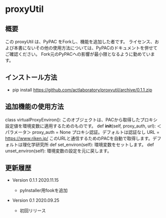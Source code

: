# proxyUtil


## 概要

この proxyUtil は、PyPAC をForkし、機能を追加した者です。
ライセンス、および本書にないその他の使用方法については、PyPACのドキュメントを併せてご確認ください。
Fork元のPyPACへの影響が最小限となるように勤めています。


## インストール方法
- pip install https://github.com/actlaboratory/proxyutil/archive/0.1.1.zip


## 追加機能の使用方法

class virtualProxyEnviron():
    このオブジェクトは、PACから取得したプロキシ設定値を環境変数に適用するためのものです。
    def __init__(self, proxy_auth, url):
        ＜パラメータ＞
        proxy_auth = None
            プロキシ認証。デフォルトは認証なし
        URL = https://www.riken.jp/
            このURLと通信するためのPACを自動で取得します。デフォルトは理化学研究所
    def set_environ(self):
        環境変数をセットします。
    def unset_environ(self):
        環境変数の設定を元に戻します。


## 更新履歴

- Version 0.1.1 2020.11.15
	- pyInstaller用fookを追加

- Version 0.1 2020.09.25
    - 初回リリース

